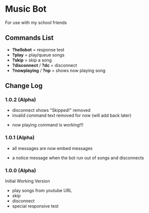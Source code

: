 # Music Bot
For use with my school friends

## Commands List
* <b>?hellobot</b> = response test
* <b>?play</b> = play/queue songs
* <b>?skip</b> = skip a song
* <b>?disconnect</b> / <b>?dc</b> = disconnect
* <b>?nowplaying</b> / <b>?np</b> = shows now playing song

## Change Log
### 1.0.2 (Alpha)
- disconnect shows "Skipped!" removed
- invalid command text removed for now (will add back later)
+ now playing command is working!!!

### 1.0.1 (Alpha)
* all messages are now embed messages
+ a notice message when the bot run out of songs and disconnects

### 1.0.0 (Alpha)
Initial Working Version
+ play songs from youtube URL
+ skip
+ disconnect
+ special responsive test
